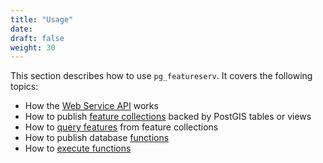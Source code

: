```yaml
---
title: "Usage"
date:
draft: false
weight: 30
---
```


This section describes how to use `pg_featureserv`. It covers the following topics:

* How the [Web Service API](./api/) works
* How to publish [feature collections](./collections/) backed by PostGIS tables or views
* How to [query features](./query_data/) from feature collections
* How to publish database [functions](./functions/)
* How to [execute functions](./query_function/)

